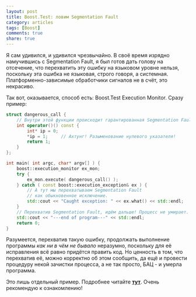 ```yaml
---
layout: post
title: Boost.Test: ловим Segmentation Fault
category: articles
tags: [Boost]
comments: true
share: true
---
```


Я сам удивился, и удивился чрезвычайно. В своё время изрядно намучившись с Segmentation Fault, я был готов дать голову на отсечение, что перехватить эту ошибку на языковом уровне нельзя, поскольку эта ошибка не языковая, строго говоря, а системная. Платформенно-зависимые обработчики сигналов не в счёт, это некрасиво.

Так вот, оказывается, способ есть: Boost.Test Execution Monitor. Сразу пример:

```cpp
struct dangerous_call {
    // Внутри этой функции происходит гарантированная Segmentation Fault.
    int operator()() const {
        int* ip = 0;
        *ip = 1;     // Ахтунг! Разыменование нулевого указателя!
        return 1;
    }
};

int main( int argc, char* argv[] ) {     
    boost::execution_monitor ex_mon;
    try {
        ex_mon.execute( dangerous_call() );
    } catch ( const boost::execution_exception& ex ) {
        // А тут мы перехватываем Segmentation Fault
        // как обыкновенное исключение.
        std::cout << "Caught exception: " << ex.what() << std::endl;
    }
    // Перехватив Segmentation Fault, идём дальше! Процесс не умирает.
    std::cout << "---end of program---" << std::endl;
    return 0;
}
```

Разумеется, перехватив такую ошибку, продолжать выполнение программы *как ни в чём не бывало* неразумно, поскольку для её исправления всё равно придётся править код. Но ценность в том, что перехватив её, можно корректно об этом сообщить, да ещё и провести процедуру некой зачистки процесса, а не так просто, БАЦ - и умерла программа.

Это лишь отдельный пример. Подробнее читайте **<a href="http://www.boost.org/doc/libs/1_47_0/libs/test/doc/html/execution-monitor.html">тут</a>**. Очень рекомендую к ознакомлению!
